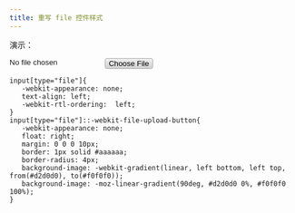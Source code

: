 ```yaml
---
title: 重写 file 控件样式
---
```


演示：

<input type="file">
<style>
input[type="file"]{
   -webkit-appearance: none;
   text-align: left;
   -webkit-rtl-ordering:  left;
}
input[type="file"]::-webkit-file-upload-button{
   -webkit-appearance: none;
   float: right;
   margin: 0 0 0 10px;
   border: 1px solid #aaaaaa;
   border-radius: 4px;
   background-image: -webkit-gradient(linear, left bottom, left top, from(#d2d0d0), to(#f0f0f0));
   background-image: -moz-linear-gradient(90deg, #d2d0d0 0%, #f0f0f0 100%);
}
</style>

```
input[type="file"]{
   -webkit-appearance: none;
   text-align: left;
   -webkit-rtl-ordering:  left;
}
input[type="file"]::-webkit-file-upload-button{
   -webkit-appearance: none;
   float: right;
   margin: 0 0 0 10px;
   border: 1px solid #aaaaaa;
   border-radius: 4px;
   background-image: -webkit-gradient(linear, left bottom, left top, from(#d2d0d0), to(#f0f0f0));
   background-image: -moz-linear-gradient(90deg, #d2d0d0 0%, #f0f0f0 100%);
}
```